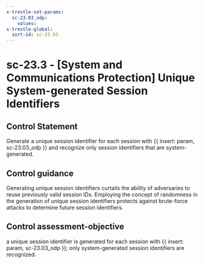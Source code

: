 ```yaml
---
x-trestle-set-params:
  sc-23.03_odp:
    values:
x-trestle-global:
  sort-id: sc-23.03
---
```


# sc-23.3 - \[System and Communications Protection\] Unique System-generated Session Identifiers

## Control Statement

Generate a unique session identifier for each session with {{ insert: param, sc-23.03_odp }} and recognize only session identifiers that are system-generated.

## Control guidance

Generating unique session identifiers curtails the ability of adversaries to reuse previously valid session IDs. Employing the concept of randomness in the generation of unique session identifiers protects against brute-force attacks to determine future session identifiers.

## Control assessment-objective

a unique session identifier is generated for each session with {{ insert: param, sc-23.03_odp }};
only system-generated session identifiers are recognized.
